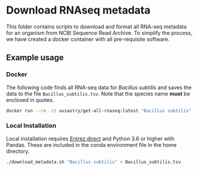 # Download RNAseq metadata

This folder contains scripts to download and format all RNA-seq metadata for an organism from NCBI Sequence Read Archive. To simplify the process, we have created a docker container with all pre-requisite software.

## Example usage

### Docker

The following code finds all RNA-seq data for *Bacillus subtilis* and saves the data to the file `Bacillus_subtilis.tsv`. Note that the species name **must** be enclosed in quotes.

```bash
docker run --rm -it avsastry/get-all-rnaseq:latest "Bacillus subtilis" > Bacillus_subtilis.tsv
```

### Local Installation

Local installation requires [Entrez direct](https://www.ncbi.nlm.nih.gov/books/NBK179288/) and Python 3.6 or higher with Pandas. These are included in the conda environment file in the home directory.

```bash
./download_metadata.sh "Bacillus subtilis" > Bacillus_subtilis.tsv
```
